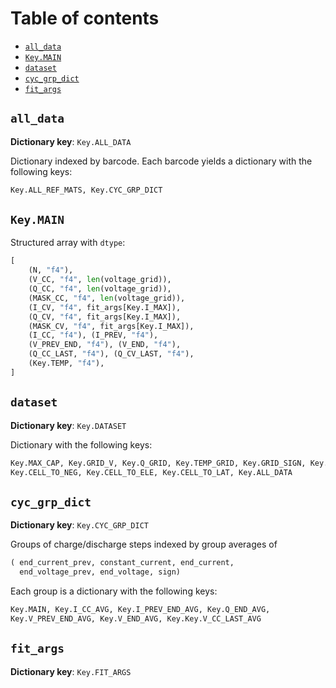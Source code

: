 # Table of contents

  * [`all_data`](#-all-data-)
  * [`Key.MAIN`](#-keymain-)
  * [`dataset`](#-dataset-)
  * [`cyc_grp_dict`](#-cyc-grp-dict-)
  * [`fit_args`](#-fit-args-)

## `all_data`
**Dictionary key**: `Key.ALL_DATA`

Dictionary indexed by barcode. Each barcode yields a dictionary with the following keys:
```python
Key.ALL_REF_MATS, Key.CYC_GRP_DICT
```


## `Key.MAIN`
Structured array with `dtype`:
```python
[
    (N, "f4"),
    (V_CC, "f4", len(voltage_grid)),
    (Q_CC, "f4", len(voltage_grid)),
    (MASK_CC, "f4", len(voltage_grid)),
    (I_CV, "f4", fit_args[Key.I_MAX]),
    (Q_CV, "f4", fit_args[Key.I_MAX]),
    (MASK_CV, "f4", fit_args[Key.I_MAX]),
    (I_CC, "f4"), (I_PREV, "f4"),
    (V_PREV_END, "f4"), (V_END, "f4"),
    (Q_CC_LAST, "f4"), (Q_CV_LAST, "f4"),
    (Key.TEMP, "f4"),
]
```


## `dataset`
**Dictionary key**: `Key.DATASET`

Dictionary with the following keys:
```python
Key.MAX_CAP, Key.GRID_V, Key.Q_GRID, Key.TEMP_GRID, Key.GRID_SIGN, Key.CELL_TO_POS,
Key.CELL_TO_NEG, Key.CELL_TO_ELE, Key.CELL_TO_LAT, Key.ALL_DATA
```


## `cyc_grp_dict`
**Dictionary key**: `Key.CYC_GRP_DICT`

Groups of charge/discharge steps indexed by group averages of
```python
( end_current_prev, constant_current, end_current,
  end_voltage_prev, end_voltage, sign)
```

Each group is a dictionary with the following keys:
```python
Key.MAIN, Key.I_CC_AVG, Key.I_PREV_END_AVG, Key.Q_END_AVG,
Key.V_PREV_END_AVG, Key.V_END_AVG, Key.Key.V_CC_LAST_AVG
```


## `fit_args`
**Dictionary key**: `Key.FIT_ARGS`

